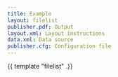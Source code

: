 ```yaml
---
title: Example
layout: filelist
publisher.pdf: Output
layout.xml: Layout instructions
data.xml: Data source
publisher.cfg: Configuration file
---
```


{{ template "filelist" .}}

